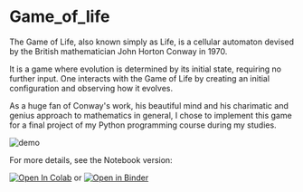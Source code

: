 # Game_of_life

The Game of Life, also known simply as Life, is a cellular automaton devised by the British mathematician John Horton Conway in 1970.

It is a game where evolution is determined by its initial state, requiring no further input. One interacts with the Game of Life by creating an initial configuration and observing how it evolves.

As a huge fan of Conway's work, his beautiful mind and his charimatic and genius approach to mathematics in general, I chose to implement this game for a final project of my Python programming course during my studies.

![demo](https://github.com/Sithlord-dev/Game_of_life/blob/main/img/Game%20of%20life.gif)

For more details, see the Notebook version: 

[![Open In Colab](https://colab.research.google.com/assets/colab-badge.svg)](https://colab.research.google.com/github/Sithlord-dev/Game_of_life/blob/main/The%20Game%20of%20life.ipynb) or [![Open in Binder](https://mybinder.org/badge_logo.svg)](https://mybinder.org/v2/gh/Sithlord-dev/Game_of_life/main?filepath=The%20Game%20of%20life.ipynb) 



